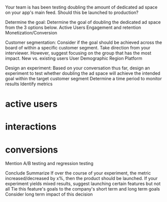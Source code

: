Your team is has been testing doubling the amount of dedicated ad space on your app's main feed.  Should this be launched to production?

Determine the goal: Determine the goal of doubling the dedicated ad space from the 3 options below.
    Active Users
    Engagement and retention
    Monetization/Conversion

Customer segmentation: Consider if the goal should be achieved across the board of within a specific customer segment. Take direction from your interviewer.  However, suggest focusing on the group that has the most impact.
    New vs. existing users
    User Demographic
    Region
    Platform

Design an experiment: Based on your conversation thus far, design an experiment to test whether doubling the ad space will achieve the intended goal within the target customer segment
Determine a time period to monitor results
Identify metrics
# active users
# interactions
# conversions
Mention A/B testing and regression testing

Conclude
Summarize
    If over the course of your experiment, the metric increased/decreased by x%, then the product should be launched.
    If your experiment yields mixed results, suggest launching certain features but not all
Tie this feature's goals to the company's short term and long term goals
Consider long term impact of this decision